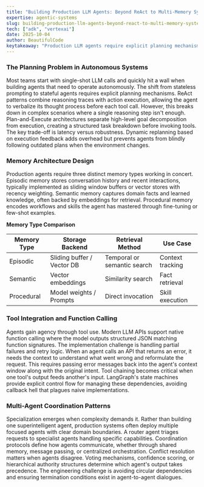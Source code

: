 ```yaml
---
title: "Building Production LLM Agents: Beyond ReAct to Multi-Memory Systems"
expertise: agentic-systems
slug: building-production-llm-agents-beyond-react-to-multi-memory-systems
tech: ["adk", "vertexai"]
date: 2025-10-04
author: BeautifulCode
keytakeaway: "Production LLM agents require explicit planning mechanisms, multi-tiered memory systems, robust tool integration with error handling, and thoughtful coordination patterns when scaling to multi-agent architectures."
---
```


### The Planning Problem in Autonomous Systems

Most teams start with single-shot LLM calls and quickly hit a wall when building agents that need to operate autonomously. The shift from stateless prompting to stateful agents requires explicit planning mechanisms. ReAct patterns combine reasoning traces with action execution, allowing the agent to verbalize its thought process before each tool call. However, this breaks down in complex scenarios where a single reasoning step isn't enough. Plan-and-Execute architectures separate high-level goal decomposition from execution, creating a structured task breakdown before invoking tools. The key trade-off is latency versus robustness. Dynamic replanning based on execution feedback adds overhead but prevents agents from blindly following outdated plans when the environment changes.

### Memory Architecture Design

Production agents require three distinct memory types working in concert. Episodic memory stores conversation history and recent interactions, typically implemented as sliding window buffers or vector stores with recency weighting. Semantic memory captures domain facts and learned knowledge, often backed by embeddings for retrieval. Procedural memory encodes workflows and skills the agent has mastered through fine-tuning or few-shot examples.

**Memory Type Comparison**

| Memory Type | Storage Backend | Retrieval Method | Use Case |
|------------|-----------------|------------------|----------|
| Episodic | Sliding buffer / Vector DB | Temporal or semantic search | Context tracking |
| Semantic | Vector embeddings | Similarity search | Fact retrieval |
| Procedural | Model weights / Prompts | Direct invocation | Skill execution |

### Tool Integration and Function Calling

Agents gain agency through tool use. Modern LLM APIs support native function calling where the model outputs structured JSON matching function signatures. The implementation challenge is handling partial failures and retry logic. When an agent calls an API that returns an error, it needs the context to understand what went wrong and reformulate the request. This requires passing error messages back into the agent's context window along with the original intent. Tool chaining becomes critical when one tool's output feeds another's input. LangGraph's state machines provide explicit control flow for managing these dependencies, avoiding callback hell that plagues naive implementations.

### Multi-Agent Coordination Patterns

Specialization emerges when complexity demands it. Rather than building one superintelligent agent, production systems often deploy multiple focused agents with clear domain boundaries. A router agent triages requests to specialist agents handling specific capabilities. Coordination protocols define how agents communicate, whether through shared memory, message passing, or centralized orchestration. Conflict resolution matters when agents disagree. Voting mechanisms, confidence scoring, or hierarchical authority structures determine which agent's output takes precedence. The engineering challenge is avoiding circular dependencies and ensuring termination conditions exist in agent-to-agent dialogues.